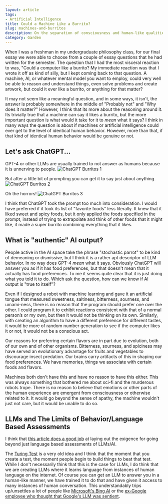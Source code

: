 ```yaml
---
layout: article
tags:
- Artificial Intelligence
title: Could a Machine Like a Burrito?
slug: machines-and-burritos
description: On the separation of consciousness and human-like qualities.
category: Garden
---
```


When I was a freshman in my undergraduate philosophy class, for our final essay we were able to choose from a couple of essay questions that he had written for the semester. The question that I had the most visceral reaction to was, "Could a computer like a burrito? My immediate reaction was that I  wrote it off as kind of silly, but I kept coming back to that question. A machine, AI, or whatever mental model you want to employ, could very well be able to reason and understand things, even solve problems and create artwork, but could it ever like a burrito, or anything for that matter?

It may not seem like a meaningful question, and in some ways, it isn't, the answer is probably somewhere in the middle of "Probably not" and "Why does it matter?" However, I think that its more about the reasoning around it. Its trivially true that a machine can say it likes a burrito, but the more important question is what would it take for it to *mean* what it says? I think in many ways the question is about if machines or artificial intelligence could ever get to the level of identical human behavior. However, more than that, if that kind of identical human behavior would be genuine or not.

## Let's ask ChatGPT...
GPT-4 or other LLMs are usually trained to not answer as humans because it is unnerving to people.
![ChatGPT Burritos 1](https://res.cloudinary.com/dvqeiswvr/image/upload/v1684804641/chat-gpt-burritos-1.png)

But after a little bit of prompting you can get it to say just about anything.
![ChatGPT Burritos 2](https://res.cloudinary.com/dvqeiswvr/image/upload/v1684804724/chat-gpt-burritos-2.png)

Oh the horrors!
![ChatGPT Burritos 3](https://res.cloudinary.com/dvqeiswvr/image/upload/v1684804972/chat-gpt-burritos-3.png)

I think that ChatGPT took the prompt too much into consideration. I would have preferred if it took its list of "favorite foods" less literally. It knew that it liked sweet and spicy foods, but it only applied the foods specified in the prompt, instead of trying to extrapolate and think of other foods that it might like, it made a super burrito combining everything that it likes.

## What is "authentic" AI output?
People active in the AI space take the phrase "stochastic parrot" to be kind of demeaning or dismissive, but I think it is a rather apt descriptor of LLM behavior. In no way does GPT-4 *mean* what it says. Obviously ChatGPT will answer you as if it has food preferences, but that doesn't mean that it actually has food preferences. To me it seems quite clear that it is just doing what you told it to do. Which ask the question, how can we know if AI output is "true to itself"?

Even if I designed a robot with machine learning and gave it an artificial tongue that measured sweetness, saltiness, bitterness, sourness, and umami-ness, there is no reason that the program should prefer one over the other. I could program it to exhibit reactions consistent with that of a normal person’s or my own, but then it would not be thinking on its own. Similarly, with creating an algorithm to have a different preference for different tastes, it would be more of random number generation to see if the computer likes it or not, it would not be a conscious act.

Our reasons for preferring certain flavors are in part due to evolution, both of our own and of other organisms. Bitterness, sourness, and spiciness may have served an evolutionary advantage for fruits and vegetables to discourage insect predation. Our brains carry artifacts of this in shaping our food preferences. We have memories, things we associate with certain foods and flavors.

Machines both don't have this and have no reason to have this either. This was always something that bothered me about sci-fi and the murderous robots trope. There is no reason to believe that emotions or other parts of the human experience are emergent from consciousness or otherwise related to it. It would go beyond the sense of apathy, the machine wouldn't just not care, but it would be unable to do so.

## LLMs and The Limits of Behavior/Language Based Assessments
I think that [this article does a good job](https://aeon.co/essays/to-understand-ai-sentience-first-understand-it-in-animals) at laying out the exigence for going beyond just language based assessments of LLMs/AI. 

The [Turing Test](https://en.wikipedia.org/wiki/Turing_test) is a very old idea and I think that the moment that you create a test, the moment people begin to build things to beat that test. While I don't necessarily think that this is the case for LLMs, I do think that we are creating LLMs where it learns language from instances of human language on the internet. Of course you can get an LLM to answer you in a human-like manner, we have trained it to do that and have given it access to many instances of human conversation. This understandably trips up/unsettles a lot of people like [Microsoft's Bing AI](https://www.theverge.com/2023/2/15/23599072/microsoft-ai-bing-personality-conversations-spy-employees-webcams) or the [ex-Google employee who thought that Google's LLM was sentient](https://futurism.com/fired-google-engineer-ai-sentience).